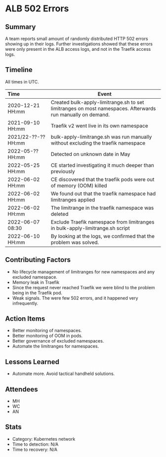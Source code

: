 # ALB 502 Errors

## Summary

A team reports small amount of randomly distributed HTTP 502 errors showing up in their logs. Further investigations showed that these errors were only present in the ALB access logs, and not in the Traefik access logs.

## Timeline

All times in UTC.

| Time                | Event                                                                                                      |
| :------------------ | ---------------------------------------------------------------------------------------------------------- |
| 2020-12-21 HH:mm    | Created bulk-apply-limitrange.sh to set limitranges on most namespaces. Afterwards run manually on demand. |
| 2021-09-10 HH:mm    | Traefik v2 went live in its own namespace                                                                  |
| 2021/22-??-?? HH:mm | bulk-apply-limitrange.sh was run manually without excluding the traefik namespace                          |
| 2022-05-?? HH:mm    | Detected on unknown date in May                                                                            |
| 2022-05-25 HH:mm    | CE started investigating it much deeper than previously                                                    |
| 2022-06-02 HH:mm    | CE discovered that the traefik pods were out of memory (OOM) killed                                        |
| 2022-06-02 HH:mm    | We found out that the traefik namespace had limitranges applied                                            |
| 2022-06-02 HH:mm    | The limitrange in the traefik namespace was deleted                                                        |
| 2022-06-07 08:30    | Exclude Traefik namespace from limitranges in bulk-apply-limitrange.sh script                              |
| 2022-06-10 HH:mm    | By looking at the logs, we confirmed that the problem was solved.                                          |

## Contributing Factors

- No lifecycle management of limitranges for new namespaces and any excluded namespace.
- Memory leak in Traefik
- Since the request never reached Traefik we were blind to the problem being in the Traefik pod.
- Weak signals. The were few 502 errors, and it happened very infrequently.

## Action Items

- Better monitoring of namespaces.
- Better monitoring of OOM in pods.
- Better governance of excluded namespaces.
- Automate the limitranges for namespaces.

## Lessons Learned

- Automate more. Avoid tactical handheld solutions.

## Attendees

- MH
- WC
- AN

## Stats

- Category: Kubernetes network
- Time to detection: N/A
- Time to recovery: N/A
